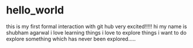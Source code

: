 # hello_world
this is my first formal interaction with git hub very excited!!!!!
hi my name is shubham agarwal
i love learning things 
i love to explore things
i want to do explore something which has never been explored.....
